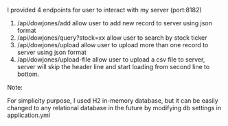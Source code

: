 I provided 4 endpoints for user to interact with my server (port:8182)

1. /api/dowjones/add
   allow user to add new record to server using json format
2. /api/dowjones/query?stock=xx
   allow user to search by stock ticker
3. /api/dowjones/upload
   allow user to upload more than one record to server using json format
4. /api/dowjones/upload-file
   allow user to upload a csv file to server, server will skip the header line and start loading from second line to bottom.
   
Note:

For simplicity purpose, I used H2 in-memory database,
but it can be easily changed to any relational database in the future by modifying db settings in application.yml

